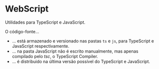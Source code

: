 # WebScript

Utilidades para TypeScript e JavaScript.

O código-fonte...
- ... está armazenado e versionado nas pastas `ts` e `js`, para TypeScript e JavaScript respectivamente.
- ... na pasta JavaScript não é escrito manualmente, mas apenas compilado pelo *tsc*, o TypeScript Compiler.
- ... é distribuido na última versão possível do TypeScript e JavaScript.
